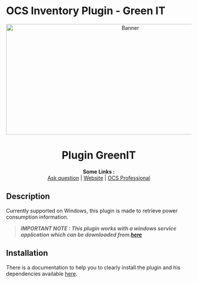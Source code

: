 # OCS Inventory Plugin - Green IT

<p align="center">
  <img src="https://cdn.ocsinventory-ng.org/common/banners/banner660px.png" height=300 width=660 alt="Banner">
</p>

<h1 align="center">Plugin GreenIT</h1>
<p align="center">
  <b>Some Links :</b><br>
  <a href="https://ask.ocsinventory-ng.org" target="_blank">Ask question</a> |
  <a href="https://www.ocsinventory-ng.org" target="_blank">Website</a> |
  <a href="https://ocsinventory-ng.org/?page_id=140&lang=en" target="_blank">OCS Professional</a>
</p>

## Description
Currently supported on Windows, this plugin is made to retrieve power consumption information.

> _**IMPORTANT NOTE : This plugin works with a windows service application which can be downloaded from <a href="https://github.com/Atineon/ocsinventory-service_greenit" target="_blank">here</a>**_

## Installation
There is a documentation to help you to clearly install the plugin and his dependencies available [here](https://github.com/OCSInventory-NG/Wiki/blob/add_greenit/english/15.GreenIT/index.md).